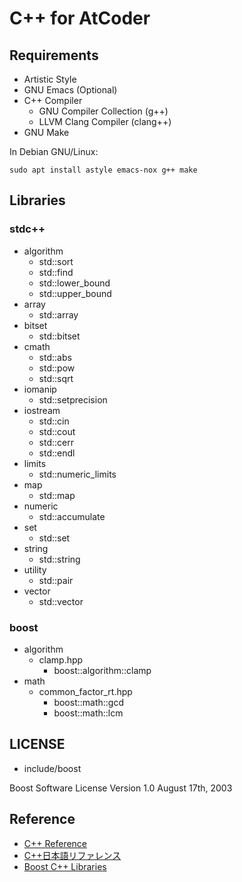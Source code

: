 
# C++ for AtCoder

## Requirements

-   Artistic Style
-   GNU Emacs (Optional)
-   C++ Compiler
    -   GNU Compiler Collection (g++)
    -   LLVM Clang Compiler (clang++)
-   GNU Make

In Debian GNU/Linux:

    sudo apt install astyle emacs-nox g++ make

## Libraries

### stdc++

-   algorithm
    -   std::sort
    -   std::find
    -   std::lower\_bound
    -   std::upper\_bound
-   array
    -   std::array
-   bitset
    -   std::bitset
-   cmath
    -   std::abs
    -   std::pow
    -   std::sqrt
-   iomanip
    -   std::setprecision
-   iostream
    -   std::cin
    -   std::cout
    -   std::cerr
    -   std::endl
-   limits
    -   std::numeric\_limits
-   map
    -   std::map
-   numeric
    -   std::accumulate
-   set
    -   std::set
-   string
    -   std::string
-   utility
    -   std::pair
-   vector
    -   std::vector

### boost

-   algorithm
    -   clamp.hpp
        -   boost::algorithm::clamp
-   math
    -   common\_factor\_rt.hpp
        -   boost::math::gcd
        -   boost::math::lcm

## LICENSE

-   include/boost

Boost Software License Version 1.0 August 17th, 2003

## Reference

-   [C++ Reference](https://en.cppreference.com/)
-   [C++日本語リファレンス](https://cpprefjp.github.io/)
-   [Boost C++ Libraries](https://www.boost.org/)